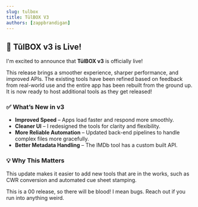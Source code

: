 ```yaml
---
slug: tulbox
title: TūlBOX V3
authors: [zappbrandigan]
---
```


## 🚀 TūlBOX v3 is Live!

I'm excited to announce that **TūlBOX v3** is officially live!

This release brings a smoother experience, sharper performance, and improved APIs. The existing tools have been refined based on feedback from real-world use and the entire app has been rebuilt from the ground up. It is now ready to host additional tools as they get released!

<!-- truncate -->

### ✅ What’s New in v3

* **Improved Speed** – Apps load faster and respond more smoothly.
* **Cleaner UI** – I redesigned the tools for clarity and flexibility.
* **More Reliable Automation** – Updated back-end pipelines to handle complex files more gracefully.
* **Better Metadata Handling** – The IMDb tool has a custom built API.

### 💡 Why This Matters

This update makes it easier to add new tools that are in the works, such as CWR conversion and automated cue sheet stamping.

This is a 00 release, so there will be blood! I mean bugs. Reach out if you run into anything weird.
